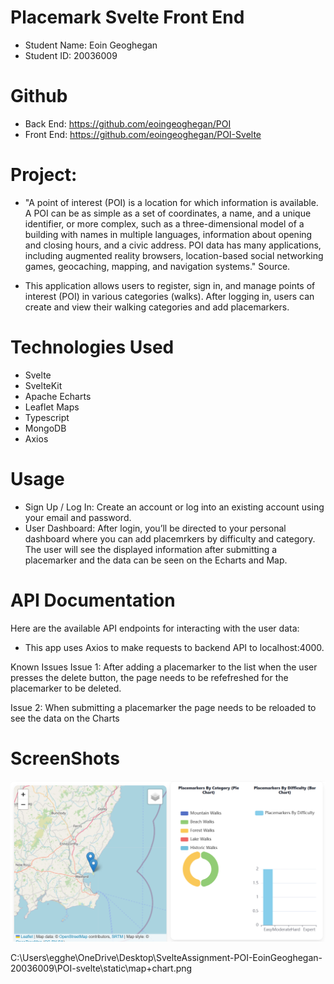 
# Placemark Svelte Front End 
- Student Name: Eoin Geoghegan
- Student ID: 20036009

# Github

- Back End: https://github.com/eoingeoghegan/POI 
- Front End: https://github.com/eoingeoghegan/POI-Svelte


# Project:
- "A point of interest (POI) is a location for which information is available. A POI can be as simple as a set of coordinates, a name, and a unique identifier, or more complex, such as a three-dimensional model of a building with names in multiple languages, information about opening and closing hours, and a civic address. POI data has many applications, including augmented reality browsers, location-based social networking games, geocaching, mapping, and navigation systems." Source.

- This application allows users to register, sign in, and manage points of interest (POI) in various categories (walks). After logging in, users can create and view their walking categories and add placemarkers. 

# Technologies Used
- Svelte
- SvelteKit
- Apache Echarts
- Leaflet Maps
- Typescript
- MongoDB
- Axios


# Usage
- Sign Up / Log In: Create an account or log into an existing account using your email and password.
- User Dashboard: After login, you’ll be directed to your personal dashboard where you can add placemrkers by difficulty and category. The user will see the displayed information after submitting a placemarker and the data can be seen on the Echarts and Map.


# API Documentation
Here are the available API endpoints for interacting with the user data:

- This app uses Axios to  make requests to backend API to localhost:4000.

Known Issues
Issue 1: After adding a placemarker to the list when the user presses the delete button, the page needs to be refefreshed for the placemarker to be deleted.

Issue 2: When submitting a placemarker the page needs to be reloaded to see the data on the Charts

# ScreenShots

![Dashboard Screenshot](static\map+chart.png) 


C:\Users\egghe\OneDrive\Desktop\SvelteAssignment-POI-EoinGeoghegan-20036009\POI-svelte\static\map+chart.png
